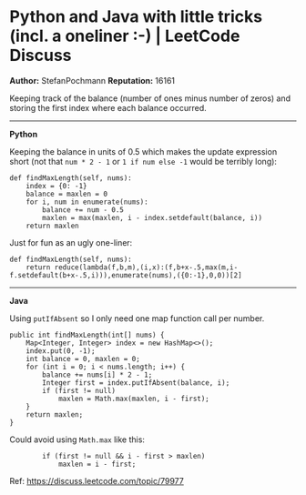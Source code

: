 Python and Java with little tricks (incl. a oneliner :-) | LeetCode Discuss
============================
**Author:**  StefanPochmann
**Reputation:**  16161 

<p>Keeping track of the balance (number of ones minus number of zeros) and storing the first index where each balance occurred.</p>
<hr/>
<p><strong>Python</strong></p>
<p>Keeping the balance in units of 0.5 which makes the update expression short (not that <code>num * 2 - 1</code> or <code>1 if num else -1</code> would be terribly long):</p>
<pre><code>def findMaxLength(self, nums):
    index = {0: -1}
    balance = maxlen = 0
    for i, num in enumerate(nums):
        balance += num - 0.5
        maxlen = max(maxlen, i - index.setdefault(balance, i))
    return maxlen
</code></pre>
<p>Just for fun as an ugly one-liner:</p>
<pre><code>def findMaxLength(self, nums):
    return reduce(lambda(f,b,m),(i,x):(f,b+x-.5,max(m,i-f.setdefault(b+x-.5,i))),enumerate(nums),({0:-1},0,0))[2]
</code></pre>
<hr/>
<p><strong>Java</strong></p>
<p>Using <code>putIfAbsent</code> so I only need one map function call per number.</p>
<pre><code>public int findMaxLength(int[] nums) {
    Map&lt;Integer, Integer&gt; index = new HashMap&lt;&gt;();
    index.put(0, -1);
    int balance = 0, maxlen = 0;
    for (int i = 0; i &lt; nums.length; i++) {
        balance += nums[i] * 2 - 1;
        Integer first = index.putIfAbsent(balance, i);
        if (first != null)
            maxlen = Math.max(maxlen, i - first);
    }
    return maxlen;
}
</code></pre>
<p>Could avoid using <code>Math.max</code> like this:</p>
<pre><code>        if (first != null &amp;&amp; i - first &gt; maxlen)
            maxlen = i - first;</code></pre> 

Ref: https://discuss.leetcode.com/topic/79977
